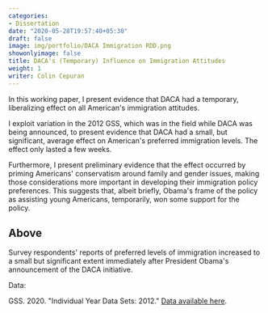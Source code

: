 ```yaml
---
categories:
- Dissertation
date: "2020-05-28T19:57:40+05:30"
draft: false
image: img/portfolio/DACA Immigration RDD.png
showonlyimage: false
title: DACA's (Temporary) Influence on Immigration Attitudes
weight: 1
writer: Colin Cepuran
---
```


In this working paper, I present evidence that DACA had a temporary, liberalizing effect on all American's immigration attitudes.

<!--more-->

I exploit variation in the 2012 GSS, which was in the field while DACA was being announced, to present evidence that DACA had a small, but significant, average effect on American's preferred immigration levels.  The effect only lasted a few weeks.

Furthermore, I present preliminary evidence that the effect occurred by priming Americans' conservatism around family and gender issues, making those considerations more important in developing their immigration policy preferences.  This suggests that, albeit briefly, Obama's frame of the policy as assisting young Americans, temporarily, won some support for the policy.

## Above

Survey respondents' reports of preferred levels of immigration increased to a small but significant extent immediately after President Obama's announcement of the DACA initiative.

Data:

GSS. 2020. "Individual Year Data Sets: 2012." [Data available here](https://gss.norc.org/documents/stata/2012_stata.zip).

